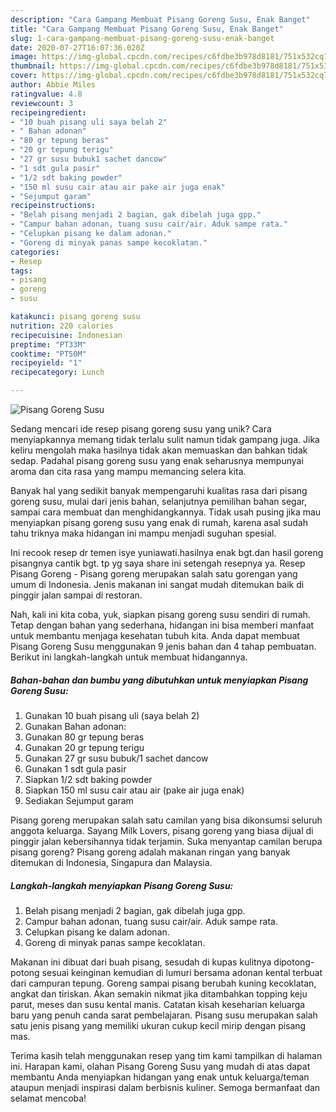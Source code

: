 ```yaml
---
description: "Cara Gampang Membuat Pisang Goreng Susu, Enak Banget"
title: "Cara Gampang Membuat Pisang Goreng Susu, Enak Banget"
slug: 1-cara-gampang-membuat-pisang-goreng-susu-enak-banget
date: 2020-07-27T16:07:36.020Z
image: https://img-global.cpcdn.com/recipes/c6fdbe3b978d8181/751x532cq70/pisang-goreng-susu-foto-resep-utama.jpg
thumbnail: https://img-global.cpcdn.com/recipes/c6fdbe3b978d8181/751x532cq70/pisang-goreng-susu-foto-resep-utama.jpg
cover: https://img-global.cpcdn.com/recipes/c6fdbe3b978d8181/751x532cq70/pisang-goreng-susu-foto-resep-utama.jpg
author: Abbie Miles
ratingvalue: 4.8
reviewcount: 3
recipeingredient:
- "10 buah pisang uli saya belah 2"
- " Bahan adonan"
- "80 gr tepung beras"
- "20 gr tepung terigu"
- "27 gr susu bubuk1 sachet dancow"
- "1 sdt gula pasir"
- "1/2 sdt baking powder"
- "150 ml susu cair atau air pake air juga enak"
- "Sejumput garam"
recipeinstructions:
- "Belah pisang menjadi 2 bagian, gak dibelah juga gpp."
- "Campur bahan adonan, tuang susu cair/air. Aduk sampe rata."
- "Celupkan pisang ke dalam adonan."
- "Goreng di minyak panas sampe kecoklatan."
categories:
- Resep
tags:
- pisang
- goreng
- susu

katakunci: pisang goreng susu 
nutrition: 220 calories
recipecuisine: Indonesian
preptime: "PT33M"
cooktime: "PT50M"
recipeyield: "1"
recipecategory: Lunch

---
```



![Pisang Goreng Susu](https://img-global.cpcdn.com/recipes/c6fdbe3b978d8181/751x532cq70/pisang-goreng-susu-foto-resep-utama.jpg)

Sedang mencari ide resep pisang goreng susu yang unik? Cara menyiapkannya memang tidak terlalu sulit namun tidak gampang juga. Jika keliru mengolah maka hasilnya tidak akan memuaskan dan bahkan tidak sedap. Padahal pisang goreng susu yang enak seharusnya mempunyai aroma dan cita rasa yang mampu memancing selera kita.

Banyak hal yang sedikit banyak mempengaruhi kualitas rasa dari pisang goreng susu, mulai dari jenis bahan, selanjutnya pemilihan bahan segar, sampai cara membuat dan menghidangkannya. Tidak usah pusing jika mau menyiapkan pisang goreng susu yang enak di rumah, karena asal sudah tahu triknya maka hidangan ini mampu menjadi suguhan spesial.

Ini recook resep dr temen isye yuniawati.hasilnya enak bgt.dan hasil goreng pisangnya cantik bgt. tp yg saya share ini setengah resepnya ya. Resep Pisang Goreng - Pisang goreng merupakan salah satu gorengan yang umum di Indonesia. Jenis makanan ini sangat mudah ditemukan baik di pinggir jalan sampai di restoran.


Nah, kali ini kita coba, yuk, siapkan pisang goreng susu sendiri di rumah. Tetap dengan bahan yang sederhana, hidangan ini bisa memberi manfaat untuk membantu menjaga kesehatan tubuh kita. Anda dapat membuat Pisang Goreng Susu menggunakan 9 jenis bahan dan 4 tahap pembuatan. Berikut ini langkah-langkah untuk membuat hidangannya.

<!--inarticleads1-->

##### Bahan-bahan dan bumbu yang dibutuhkan untuk menyiapkan Pisang Goreng Susu:

1. Gunakan 10 buah pisang uli (saya belah 2)
1. Gunakan  Bahan adonan:
1. Gunakan 80 gr tepung beras
1. Gunakan 20 gr tepung terigu
1. Gunakan 27 gr susu bubuk/1 sachet dancow
1. Gunakan 1 sdt gula pasir
1. Siapkan 1/2 sdt baking powder
1. Siapkan 150 ml susu cair atau air (pake air juga enak)
1. Sediakan Sejumput garam


Pisang goreng merupakan salah satu camilan yang bisa dikonsumsi seluruh anggota keluarga. Sayang Milk Lovers, pisang goreng yang biasa dijual di pinggir jalan kebersihannya tidak terjamin. Suka menyantap camilan berupa pisang goreng? Pisang goreng adalah makanan ringan yang banyak ditemukan di Indonesia, Singapura dan Malaysia. 

<!--inarticleads2-->

##### Langkah-langkah menyiapkan Pisang Goreng Susu:

1. Belah pisang menjadi 2 bagian, gak dibelah juga gpp.
1. Campur bahan adonan, tuang susu cair/air. Aduk sampe rata.
1. Celupkan pisang ke dalam adonan.
1. Goreng di minyak panas sampe kecoklatan.


Makanan ini dibuat dari buah pisang, sesudah di kupas kulitnya dipotong-potong sesuai keinginan kemudian di lumuri bersama adonan kental terbuat dari campuran tepung. Goreng sampai pisang berubah kuning kecoklatan, angkat dan tiriskan. Akan semakin nikmat jika ditambahkan topping keju parut, meses dan susu kental manis. Catatan kisah keseharian keluarga baru yang penuh canda sarat pembelajaran. Pisang susu merupakan salah satu jenis pisang yang memiliki ukuran cukup kecil mirip dengan pisang mas. 

Terima kasih telah menggunakan resep yang tim kami tampilkan di halaman ini. Harapan kami, olahan Pisang Goreng Susu yang mudah di atas dapat membantu Anda menyiapkan hidangan yang enak untuk keluarga/teman ataupun menjadi inspirasi dalam berbisnis kuliner. Semoga bermanfaat dan selamat mencoba!
